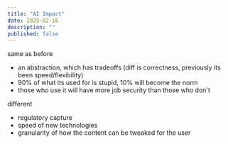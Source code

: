 ```yaml
---
title: "AI Impact"
date: 2025-02-16
description: ""
published: false
---
```


same as before
- an abstraction, which has tradeoffs (diff is correctness, previously its been speed/flexibility)
- 90% of what its used for is stupid, 10% will become the norm
- those who use it will have more job security than those who don't

different
- regulatory capture
- speed of new technologies
- granularity of how the content can be tweaked for the user
